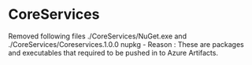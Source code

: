 # CoreServices
Removed following files
./CoreServices/NuGet.exe and ./CoreServices/Coreservices.1.0.0 nupkg - Reason : These are packages and executables that required to be pushed in to Azure Artifacts.